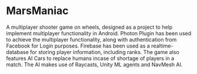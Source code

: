 # MarsManiac
A multiplayer shooter game on wheels, designed as a project to help implement multiplayer functionality in Android.  Photon Plugin has been used to achieve the multiplayer functionality, along with authentication from Facebook for Login purposes. Firebase has been used as a realtime-database for storing player information, including ranks.  The game also features AI Cars to replace humans incase of shortage of players in a match. The AI makes use of Raycasts, Unity ML agents and NavMesh AI.
